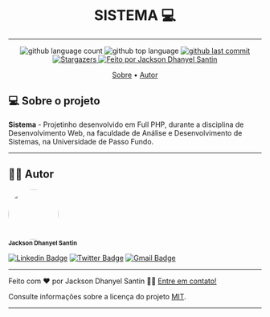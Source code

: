<h1 align="center"> 
	SISTEMA 💻 
</h1>

---

<p align="center">
  <img alt="github language count" src="https://img.shields.io/github/languages/count/JacksonSantin/Trabalho_php?color=%238257E5">

  <img alt="github top language" src="https://img.shields.io/github/languages/top/JacksonSantin/Trabalho_php?color=%238257E5">
  
  <a href="https://github.com/JacksonSantin/shopping/commits/master">
    <img alt="github last commit" src="https://img.shields.io/github/last-commit/JacksonSantin/Trabalho_php?color=%238257E5">
  </a>
   
   <a href="https://github.com/JacksonSantin/shopping/stargazers">
    <img alt="Stargazers" src="https://img.shields.io/github/stars/JacksonSantin/Trabalho_php?color=%238257E5">
  </a>

  <a href="https://github.com/JacksonSantin/">
    <img alt="Feito por Jackson Dhanyel Santin" src="https://img.shields.io/badge/feito%20por-Jackson-%238257E5">
  </a>
</p>


<p align="center">
 <a href="#-sobre-o-projeto">Sobre</a> •
 <a href="#-autor">Autor</a> 
</p>

## 💻 Sobre o projeto

**Sistema** - Projetinho desenvolvido em Full PHP, durante a disciplina de Desenvolvimento Web, na faculdade de Análise e Desenvolvimento de Sistemas, na Universidade de Passo Fundo. 

---

## 👨‍💻 Autor

<img style="border-radius: 50%;" src="https://media-exp1.licdn.com/dms/image/C4D03AQG3v_adxHoBGg/profile-displayphoto-shrink_400_400/0?e=1603929600&v=beta&t=YoHMJ5O4RdiJ3dB-e2E_O_Ax-EO7C4wGzRTd3DN1JF8" width="100px;" alt=""/><br /><sub><b>Jackson Dhanyel Santin</b></sub>

[![Linkedin Badge](https://img.shields.io/badge/-Linkedin-0077b5?style=flat-square&logo=Linkedin&logoColor=white&link=https://www.linkedin.com/in/jackson-dhanyel-santin/)](https://www.linkedin.com/in/jackson-dhanyel-santin/)
[![Twitter Badge](https://img.shields.io/badge/-Twitter-1ca0f1?style=flat-square&labelColor=1ca0f1&logo=twitter&logoColor=white&link=https://twitter.com/DhanyelJack)](https://twitter.com/DhanyelJack)
[![Gmail Badge](https://img.shields.io/badge/-Gmail-c71610?style=flat-square&logo=Gmail&logoColor=white&link=mailto:JacksonSantinn@gmail.com)](mailto:JacksonSantinn@gmail.com)

---


Feito com ❤️ por Jackson Dhanyel Santin 👋🏽 [Entre em contato!](https://www.linkedin.com/in/jackson-dhanyel-santin/)

Consulte informações sobre a licença do projeto [MIT](https://gitlab.com/JackDhanyels/shopping/-/blob/master/LICENSE).

---
